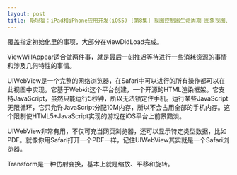 ```yaml
---
layout: post
title: 斯坦福：iPad和iPhone应用开发(iOS5)-[第8集] 视图控制器生命周期-图象视图、滚动视图、网络视图
---
```

覆盖指定初始化里的事项，大部分在viewDidLoad完成。

ViewWillAppear适合做两件事，就是最后一刻推迟等待进行一些消耗资源的事情和涉及几何特性的事情。

UIWebView是一个完整的网络浏览器，在Safari中可以进行的所有操作都可以在此视图中实现。它基于Webkit这个平台创建，一个开源的HTML渲染框架。它支持JavaScript，虽然只能运行5秒钟，所以无法锁定住手机。运行某些JavaScript无限循环，它只允许JavaScript分配10M内存，所以不会占用全部的手机内存。这个限制使HTML5+JavaScript实现的游戏在iOS平台上前景黯淡。

UIWebView非常有用，不仅可充当网页浏览器，还可以显示特定类型数据，比如PDF。就像你用Safari打开一个PDF一样，记住UIWebView其实就是一个Safari浏览器。

Transform是一种仿射变换，基本上就是缩放、平移和旋转。
